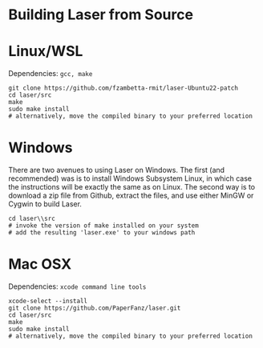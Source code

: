 # Building Laser from Source

# Linux/WSL

Dependencies: `gcc, make`

```shell
git clone https://github.com/fzambetta-rmit/laser-Ubuntu22-patch
cd laser/src
make
sudo make install
# alternatively, move the compiled binary to your preferred location
```

# Windows

There are two avenues to using Laser on Windows. The first (and recommended) 
was is to install Windows Subsystem Linux, in which case the instructions will
be exactly the same as on Linux. The second way is to download a zip file from
Github, extract the files, and use either MinGW or Cygwin to build Laser.

```shell
cd laser\\src
# invoke the version of make installed on your system
# add the resulting 'laser.exe' to your windows path
```

# Mac OSX

Dependencies: `xcode command line tools`

```shell
xcode-select --install
git clone https://github.com/PaperFanz/laser.git
cd laser/src
make
sudo make install
# alternatively, move the compiled binary to your preferred location
```

